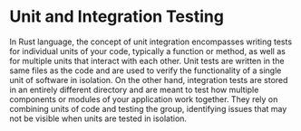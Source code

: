 # Unit and Integration Testing

In Rust language, the concept of unit integration encompasses writing tests for individual units of your code, typically a function or method, as well as for multiple units that interact with each other. Unit tests are written in the same files as the code and are used to verify the functionality of a single unit of software in isolation. On the other hand, integration tests are stored in an entirely different directory and are meant to test how multiple components or modules of your application work together. They rely on combining units of code and testing the group, identifying issues that may not be visible when units are tested in isolation.